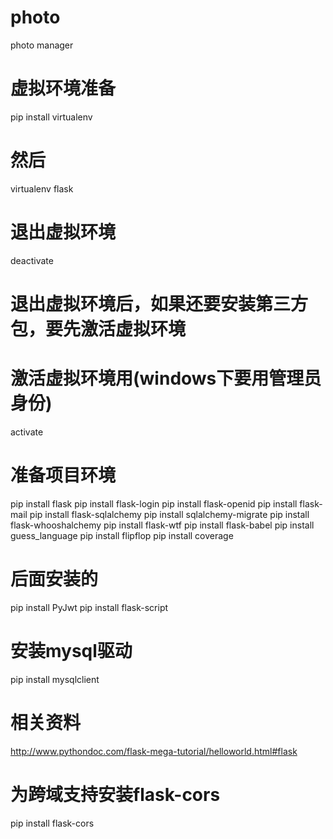 # photo
photo manager


# 虚拟环境准备
pip install virtualenv
# 然后
virtualenv flask
# 退出虚拟环境
deactivate
# 退出虚拟环境后，如果还要安装第三方包，要先激活虚拟环境
# 激活虚拟环境用(windows下要用管理员身份)
activate

# 准备项目环境
pip install flask
pip install flask-login
pip install flask-openid
pip install flask-mail
pip install flask-sqlalchemy
pip install sqlalchemy-migrate
pip install flask-whooshalchemy
pip install flask-wtf
pip install flask-babel
pip install guess_language
pip install flipflop
pip install coverage

# 后面安装的
pip install PyJwt
pip install flask-script
# 安装mysql驱动
pip install mysqlclient

# 相关资料
http://www.pythondoc.com/flask-mega-tutorial/helloworld.html#flask

# 为跨域支持安装flask-cors
pip install flask-cors